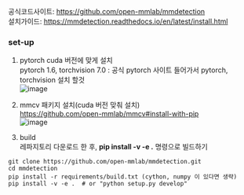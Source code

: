 공식코드사이트: https://github.com/open-mmlab/mmdetection  
설치가이드: https://mmdetection.readthedocs.io/en/latest/install.html  

### set-up
1. pytorch cuda 버전에 맞게 설치  
pytorch 1.6, torchvision 7.0 : 공식 pytorch 사이트 들어가서 pytorch, torchvision 설치 할것  
![image](https://user-images.githubusercontent.com/56099627/96215112-0a87c080-0fb8-11eb-96d5-41cae6caad67.png)  

2. mmcv 패키지 설치(cuda 버전 맞춰 설치)  
https://github.com/open-mmlab/mmcv#install-with-pip  
![image](https://user-images.githubusercontent.com/56099627/96215220-5a668780-0fb8-11eb-940b-2696a5b71dce.png)  

3. build  
레파지토리 다운로드 한 후, **pip install -v -e .** 명령으로 빌드하기  
```
git clone https://github.com/open-mmlab/mmdetection.git
cd mmdetection
pip install -r requirements/build.txt (cython, numpy 이 있다면 생략)
pip install -v -e .  # or "python setup.py develop"
```
